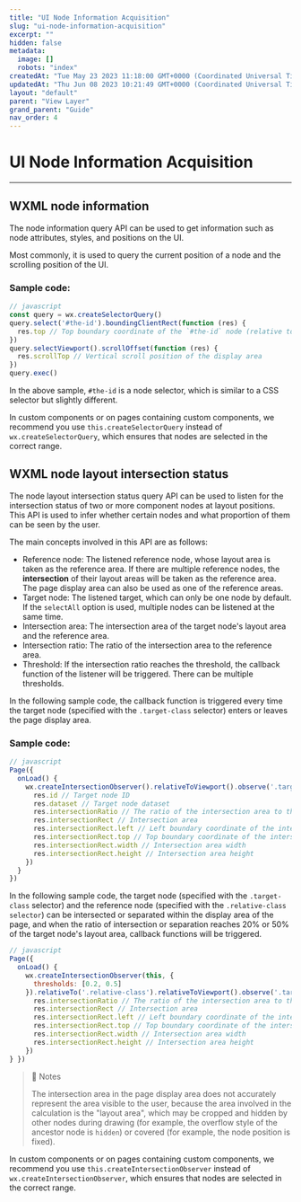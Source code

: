 ```yaml
---
title: "UI Node Information Acquisition"
slug: "ui-node-information-acquisition"
excerpt: ""
hidden: false
metadata: 
  image: []
  robots: "index"
createdAt: "Tue May 23 2023 11:18:00 GMT+0000 (Coordinated Universal Time)"
updatedAt: "Thu Jun 08 2023 10:21:49 GMT+0000 (Coordinated Universal Time)"
layout: "default"
parent: "View Layer"
grand_parent: "Guide"
nav_order: 4
---
```

# UI Node Information Acquisition 
*** 
## WXML node information

The node information query API can be used to get information such as node attributes, styles, and positions on the UI.

Most commonly, it is used to query the current position of a node and the scrolling position of the UI.

### Sample code:

```javascript
// javascript
const query = wx.createSelectorQuery()
query.select('#the-id').boundingClientRect(function (res) {
  res.top // Top boundary coordinate of the `#the-id` node (relative to the display area)
})
query.selectViewport().scrollOffset(function (res) {
  res.scrollTop // Vertical scroll position of the display area
})
query.exec()
```

In the above sample, `#the-id` is a node selector, which is similar to a CSS selector but slightly different.

In custom components or on pages containing custom components, we recommend you use `this.createSelectorQuery` instead of `wx.createSelectorQuery`, which ensures that nodes are selected in the correct range.

## WXML node layout intersection status

The node layout intersection status query API can be used to listen for the intersection status of two or more component nodes at layout positions. This API is used to infer whether certain nodes and what proportion of them can be seen by the user.

The main concepts involved in this API are as follows:

- Reference node: The listened reference node, whose layout area is taken as the reference area. If there are multiple reference nodes, the **intersection** of their layout areas will be taken as the reference area. The page display area can also be used as one of the reference areas.
- Target node: The listened target, which can only be one node by default. If the `selectAll` option is used, multiple nodes can be listened at the same time.
- Intersection area: The intersection area of the target node's layout area and the reference area.
- Intersection ratio: The ratio of the intersection area to the reference area.
- Threshold: If the intersection ratio reaches the threshold, the callback function of the listener will be triggered. There can be multiple thresholds.

In the following sample code, the callback function is triggered every time the target node (specified with the `.target-class` selector) enters or leaves the page display area.

### Sample code:

```javascript
// javascript
Page({
  onLoad() {
    wx.createIntersectionObserver().relativeToViewport().observe('.target-class', (res) => {
      res.id // Target node ID
      res.dataset // Target node dataset
      res.intersectionRatio // The ratio of the intersection area to the layout area of the target node
      res.intersectionRect // Intersection area
      res.intersectionRect.left // Left boundary coordinate of the intersection area
      res.intersectionRect.top // Top boundary coordinate of the intersection area
      res.intersectionRect.width // Intersection area width
      res.intersectionRect.height // Intersection area height
	}) 
  }
})
```

In the following sample code, the target node (specified with the `.target-class` selector) and the reference node (specified with the `.relative-class selector`) can be intersected or separated within the display area of the page, and when the ratio of intersection or separation reaches 20% or 50% of the target node's layout area, callback functions will be triggered.

```javascript
// javascript
Page({
  onLoad() {
    wx.createIntersectionObserver(this, {
      thresholds: [0.2, 0.5]
    }).relativeTo('.relative-class').relativeToViewport().observe('.target-class', (res) => {
      res.intersectionRatio // The ratio of the intersection area to the layout area of the target node
      res.intersectionRect // Intersection area
      res.intersectionRect.left // Left boundary coordinate of the intersection area
      res.intersectionRect.top // Top boundary coordinate of the intersection area
      res.intersectionRect.width // Intersection area width
      res.intersectionRect.height // Intersection area height
    })
} })
```

> 📘 Notes
> 
> The intersection area in the page display area does not accurately represent the area visible to the user, because the area involved in the calculation is the "layout area", which may be cropped and hidden by other nodes during drawing (for example, the overflow style of the ancestor node is `hidden`) or covered (for example, the node position is fixed).

In custom components or on pages containing custom components, we recommend you use `this.createIntersectionObserver` instead of `wx.createIntersectionObserver`, which ensures that nodes are selected in the correct range.
